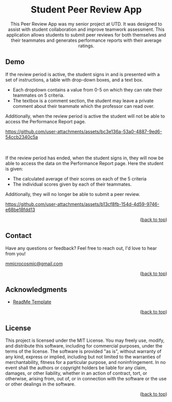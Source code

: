 <!-- Improved compatibility of back to top link: See: https://github.com/othneildrew/Best-README-Template/pull/73 -->
<a id="readme-top"></a>

<!-- PROJECT LOGO -->
<br>
<!--
<div align="center">
  <a href="https://github.com/microcosmist/SummonerShuffle">
    <img src="images/logo.png" alt="Logo" width="80" height="80">
  </a>
  -->

<h1 align="center">Student Peer Review App</h3>

  <p align="center">
     This Peer Review App was my senior project at UTD. It was designed to assist with student collaboration and improve teamwork assessment. 
     This application allows students to submit peer reviews for both themselves and their teammates and generates performance reports with their average ratings.
    </br>
  </p>
</div>


<!-- DEMO -->
## Demo

If the review period is active, the student signs in and is presented with a set of instructions, a table with drop-down boxes, and a text box.
- Each dropdown contains a value from 0-5 on which they can rate their teammates on 5 criteria.  
- The textbox is a comment section, the student may leave a private comment about their teammate which the professor can read over.

Additionally, when the review period is active the student will not be able to access the Performance Report page. 

https://github.com/user-attachments/assets/bc3e136a-53a0-4887-9ed6-54ccb2340c5a

<br></br>
If the review period has ended, when the student signs in, they will now be able to access the data on the Performance Report page. 
Here the student is given: 
- The calculated average of their scores on each of the 5 criteria
- The individual scores given by each of their teammates.

 Additionally, they will no longer be able to submit a peer review. 

https://github.com/user-attachments/assets/b13cf8fb-154d-4d59-9746-e68be18fdd13



<p align="right">(<a href="#readme-top">back to top</a>)</p>

<!-- CONTACT -->
## Contact

Have any questions or feedback? Feel free to reach out, I'd love to hear from you!

mmicrocosmic@gmail.com

<p align="right">(<a href="#readme-top">back to top</a>)</p>



<!-- ACKNOWLEDGMENTS -->
## Acknowledgments

* [ReadMe Template](https://github.com/othneildrew/Best-README-Template)

<p align="right">(<a href="#readme-top">back to top</a>)</p>


## License
This project is licensed under the MIT License. You may freely use, modify, and distribute this software, including for commercial purposes, under the terms of the license.
The software is provided "as is", without warranty of any kind, express or implied, including but not limited to the warranties of merchantability, fitness for a particular purpose, and noninfringement. In no event shall the authors or copyright holders be liable for any claim, damages, or other liability, whether in an action of contract, tort, or otherwise, arising from, out of, or in connection with the software or the use or other dealings in the software.

<p align="right">(<a href="#readme-top">back to top</a>)</p>




